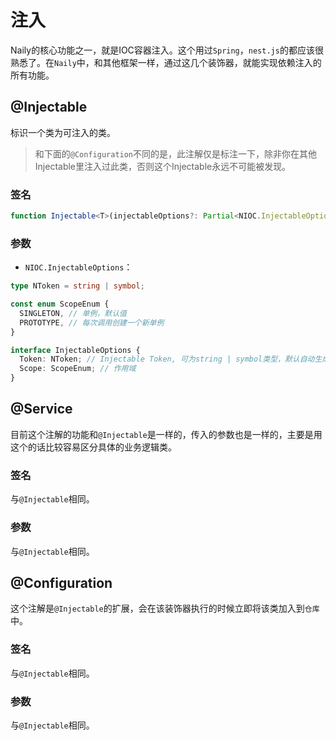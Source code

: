 # 注入

Naily的核心功能之一，就是IOC容器注入。这个用过`Spring`，`nest.js`的都应该很熟悉了。在`Naily`中，和其他框架一样，通过这几个装饰器，就能实现依赖注入的所有功能。

## @Injectable

标识一个类为可注入的类。

> 和下面的`@Configuration`不同的是，此注解仅是标注一下，除非你在其他Injectable里注入过此类，否则这个Injectable永远不可能被发现。

### 签名

```typescript
function Injectable<T>(injectableOptions?: Partial<NIOC.InjectableOptions>): ClassDecorator;
```

### 参数

- `NIOC.InjectableOptions`：

```typescript
type NToken = string | symbol;

const enum ScopeEnum {
  SINGLETON, // 单例，默认值
  PROTOTYPE, // 每次调用创建一个新单例
}

interface InjectableOptions {
  Token: NToken; // Injectable Token, 可为string | symbol类型，默认自动生成
  Scope: ScopeEnum; // 作用域
}
```

## @Service

目前这个注解的功能和`@Injectable`是一样的，传入的参数也是一样的，主要是用这个的话比较容易区分具体的业务逻辑类。

### 签名

与`@Injectable`相同。

### 参数

与`@Injectable`相同。

## @Configuration

这个注解是`@Injectable`的扩展，会在该装饰器执行的时候立即将该类加入到`仓库`中。

### 签名

与`@Injectable`相同。

### 参数

与`@Injectable`相同。
